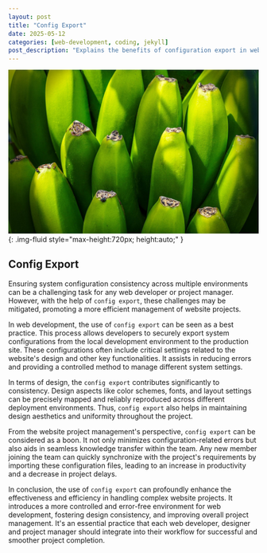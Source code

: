 ```yaml
---
layout: post
title: "Config Export"
date: 2025-05-12
categories: [web-development, coding, jekyll]
post_description: "Explains the benefits of configuration export in web development, focusing on consistency, design uniformity, and streamlined project management."
---
```


![Image](/assets/g182c82a05e2ead25ed53600d8e2a34a056ccf35e89e6c8fed7c1b2cc2aef738c2241e2de2a578e74b8a8ddd4ec4b0fadc9d3d2710b53899c007f562b2e22de99_1280.jpg){: .img-fluid style="max-height:720px; height:auto;" }

## Config Export

Ensuring system configuration consistency across multiple environments can be a challenging task for any web developer or project manager. However, with the help of `config export`, these challenges may be mitigated, promoting a more efficient management of website projects.

In web development, the use of `config export` can be seen as a best practice. This process allows developers to securely export system configurations from the local development environment to the production site. These configurations often include critical settings related to the website's design and other key functionalities. It assists in reducing errors and providing a controlled method to manage different system settings.

In terms of design, the `config export` contributes significantly to consistency. Design aspects like color schemes, fonts, and layout settings can be precisely mapped and reliably reproduced across different deployment environments. Thus, `config export` also helps in maintaining design aesthetics and uniformity throughout the project.

From the website project management's perspective, `config export` can be considered as a boon. It not only minimizes configuration-related errors but also aids in seamless knowledge transfer within the team. Any new member joining the team can quickly synchronize with the project's requirements by importing these configuration files, leading to an increase in productivity and a decrease in project delays.

In conclusion, the use of `config export` can profoundly enhance the effectiveness and efficiency in handling complex website projects. It introduces a more controlled and error-free environment for web development, fostering design consistency, and improving overall project management. It's an essential practice that each web developer, designer and project manager should integrate into their workflow for successful and smoother project completion.
